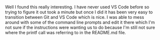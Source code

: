 ﻿Well I found this really interesting. I have never used VS Code before so trying to figure it out took a minute but once I did it has been very easy to transition between Git and VS Code which is nice. I was able to mess around with some of the command line prompts and edit it there which I'm not sure if the instructions were wanting us to do because I'm still not sure where the printf call was referring to in the README.md file. 